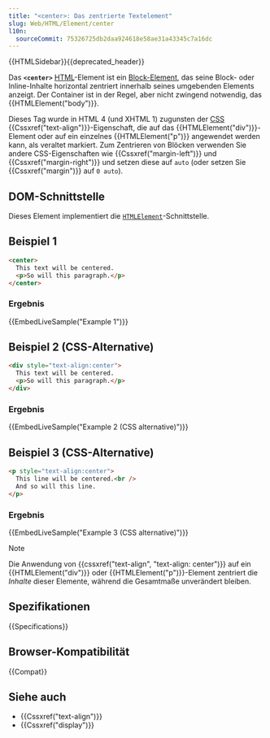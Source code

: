 ```yaml
---
title: "<center>: Das zentrierte Textelement"
slug: Web/HTML/Element/center
l10n:
  sourceCommit: 75326725db2daa924618e58ae31a43345c7a16dc
---
```


{{HTMLSidebar}}{{deprecated_header}}

Das **`<center>`** [HTML](/de/docs/Web/HTML)-Element ist ein [Block-Element](/de/docs/Glossary/Block-level_content), das seine Block- oder Inline-Inhalte horizontal zentriert innerhalb seines umgebenden Elements anzeigt. Der Container ist in der Regel, aber nicht zwingend notwendig, das {{HTMLElement("body")}}.

Dieses Tag wurde in HTML 4 (und XHTML 1) zugunsten der [CSS](/de/docs/Web/CSS) {{Cssxref("text-align")}}-Eigenschaft, die auf das {{HTMLElement("div")}}-Element oder auf ein einzelnes {{HTMLElement("p")}} angewendet werden kann, als veraltet markiert. Zum Zentrieren von Blöcken verwenden Sie andere CSS-Eigenschaften wie {{Cssxref("margin-left")}} und {{Cssxref("margin-right")}} und setzen diese auf `auto` (oder setzen Sie {{Cssxref("margin")}} auf `0 auto`).

## DOM-Schnittstelle

Dieses Element implementiert die [`HTMLElement`](/de/docs/Web/API/HTMLElement)-Schnittstelle.

## Beispiel 1

```html
<center>
  This text will be centered.
  <p>So will this paragraph.</p>
</center>
```

### Ergebnis

{{EmbedLiveSample("Example 1")}}

## Beispiel 2 (CSS-Alternative)

```html
<div style="text-align:center">
  This text will be centered.
  <p>So will this paragraph.</p>
</div>
```

### Ergebnis

{{EmbedLiveSample("Example 2 (CSS alternative)")}}

## Beispiel 3 (CSS-Alternative)

```html
<p style="text-align:center">
  This line will be centered.<br />
  And so will this line.
</p>
```

### Ergebnis

{{EmbedLiveSample("Example 3 (CSS alternative)")}}

> [!NOTE]
> Die Anwendung von {{cssxref("text-align", "text-align: center")}} auf ein {{HTMLElement("div")}} oder {{HTMLElement("p")}}-Element zentriert die _Inhalte_ dieser Elemente, während die Gesamtmaße unverändert bleiben.

<!-- ## Technische Zusammenfassung -->

## Spezifikationen

{{Specifications}}

## Browser-Kompatibilität

{{Compat}}

## Siehe auch

- {{Cssxref("text-align")}}
- {{Cssxref("display")}}

